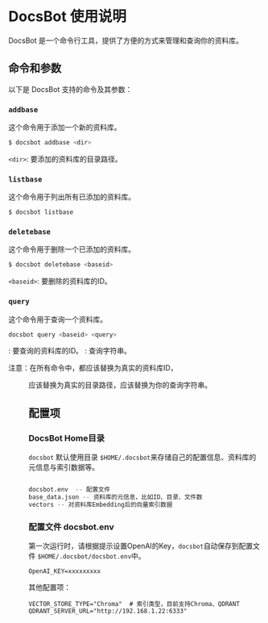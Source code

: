 # DocsBot 使用说明

DocsBot 是一个命令行工具，提供了方便的方式来管理和查询你的资料库。

## 命令和参数

以下是 DocsBot 支持的命令及其参数：

### `addbase`

这个命令用于添加一个新的资料库。

```bash
$ docsbot addbase <dir>
```
`<dir>`: 要添加的资料库的目录路径。

### `listbase`
这个命令用于列出所有已添加的资料库。

```bash
$ docsbot listbase
```

### `deletebase`
这个命令用于删除一个已添加的资料库。

```bash
$ docsbot deletebase <baseid>
```
`<baseid>`: 要删除的资料库的ID。

### `query`
这个命令用于查询一个资料库。

```bash
docsbot query <baseid> <query>
```
<baseid>: 要查询的资料库的ID。
<query>: 查询字符串。

注意：在所有命令中，<baseid>都应该替换为真实的资料库ID，<dir>应该替换为真实的目录路径，<query>应该替换为你的查询字符串。


## 配置项

### DocsBot Home目录
`docsbot` 默认使用目录 `$HOME/.docsbot`来存储自己的配置信息、资料库的元信息与索引数据等。
```python

docsbot.env  -- 配置文件
base_data.json -- 资料库的元信息，比如ID、目录、文件数
vectors -- 对资料库Embedding后的向量索引数据

```

### 配置文件 docsbot.env
第一次运行时，请根据提示设置OpenAI的Key，`docsbot`自动保存到配置文件 
`$HOME/.docsbot/docsbot.env`中。
```env
OpenAI_KEY=xxxxxxxxx
```

其他配置项：
```env
VECTOR_STORE_TYPE="Chroma"  # 索引类型，目前支持Chroma、QDRANT
QDRANT_SERVER_URL="http://192.168.1.22:6333"
```


